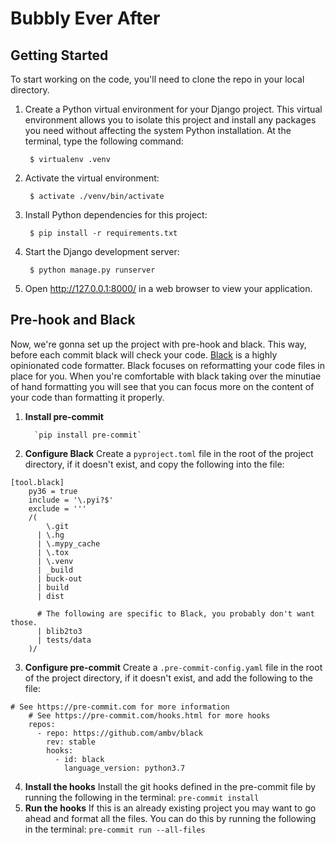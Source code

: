 ﻿# Bubbly Ever After
## Getting Started
To start working on the code, you'll need to clone the repo in your local directory.
1. Create a Python virtual environment for your Django project. This virtual environment allows you to isolate this project and install any packages you need without affecting the system Python installation. At the terminal, type the following command:

        $ virtualenv .venv

2. Activate the virtual environment:

        $ activate ./venv/bin/activate

3. Install Python dependencies for this project:

        $ pip install -r requirements.txt

4. Start the Django development server:

        $ python manage.py runserver

5. Open http://127.0.0.1:8000/ in a web browser to view your application.
## Pre-hook and Black
Now, we're gonna set up the project with pre-hook and black. This way, before each commit black will check your code.
[Black](https://github.com/python/black) is a highly opinionated code formatter. Black focuses on reformatting your code files in place for you. When you're comfortable with black taking over the minutiae of hand formatting you will see that you can focus more on the content of your code than formatting it properly.

1. **Install pre-commit**

		 `pip install pre-commit`

2. **Configure Black**
Create a `pyproject.toml` file in the root of the project directory, if it doesn't exist, and copy the following into the file:
```
[tool.black]
    py36 = true
    include = '\.pyi?$'
    exclude = '''
    /(
        \.git
      | \.hg
      | \.mypy_cache
      | \.tox
      | \.venv
      | _build
      | buck-out
      | build
      | dist

      # The following are specific to Black, you probably don't want those.
      | blib2to3
      | tests/data
    )/
```
3. **Configure pre-commit**
Create a `.pre-commit-config.yaml` file in the root of the project directory, if it doesn't exist, and add the following to the file:
```
# See https://pre-commit.com for more information
    # See https://pre-commit.com/hooks.html for more hooks
    repos:
      - repo: https://github.com/ambv/black
        rev: stable
        hooks:
          - id: black
            language_version: python3.7
```
4. **Install the hooks**
Install the git hooks defined in the pre-commit file by running the following in the terminal:
    `pre-commit install`
5. **Run the hooks**
If this is an already existing project you may want to go ahead and format all the files. You can do this by running the following in the terminal:
`pre-commit run --all-files`

